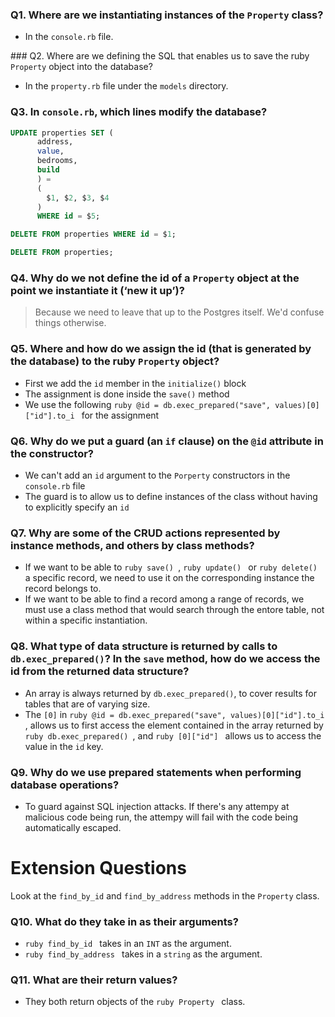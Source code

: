 ### Q1. Where are we instantiating instances of the `Property` class?

* In the `console.rb` file.

### Q2. Where are we defining the SQL that enables us to save the ruby `Property` object into the database?

* In the `property.rb` file under the `models` directory.

### Q3. In `console.rb`, which lines modify the database?

```sql
UPDATE properties SET (
      address,
      value,
      bedrooms,
      build
      ) =
      (
        $1, $2, $3, $4
      )
      WHERE id = $5;
```

```sql
DELETE FROM properties WHERE id = $1;
```

```sql
DELETE FROM properties;
```

### Q4. Why do we not define the id of a `Property` object at the point we instantiate it (‘new it up’)?

>Because we need to leave that up to the Postgres itself. We'd confuse things otherwise.

### Q5. Where and how do we assign the id (that is generated by the database) to the ruby `Property` object?

* First we add the `id` member in the `initialize()` block
* The assignment is done inside the `save()` method
* We use the following ```ruby @id = db.exec_prepared("save", values)[0]["id"].to_i ``` for the assignment

### Q6. Why do we put a guard (an `if` clause) on the `@id` attribute in the constructor?

* We can't add an `id` argument to the `Porperty` constructors in the `console.rb` file
* The guard is to allow us to define instances of the class without having to explicitly specify an `id`

### Q7. Why are some of the CRUD actions represented by instance methods, and others by class methods?

* If we want to be able to ```ruby save() ```, ```ruby update() ``` or ```ruby delete() ``` a specific record, we need to use it on the corresponding instance the record belongs to.
* If we want to be able to find a record among a range of records, we must use a class method that would search through the entore table, not within a specific instantiation.

### Q8. What type of data structure is returned by calls to `db.exec_prepared()`? In the `save` method, how do we access the id from the returned data structure?

* An array is always returned by `db.exec_prepared()`, to cover results for tables that are of varying size.
* The `[0]` in ```ruby @id = db.exec_prepared("save", values)[0]["id"].to_i ```, allows us to first access the element contained in the array returned by ```ruby db.exec_prepared() ```, and ```ruby [0]["id"] ``` allows us to access the value in the `id` key.

### Q9. Why do we use prepared statements when performing database operations?

* To guard against SQL injection attacks. If there's any attempy at malicious code being run, the attempy will fail with the code being automatically escaped.

# Extension Questions

Look at the `find_by_id` and `find_by_address` methods in the `Property` class.

### Q10. What do they take in as their arguments?

* ```ruby find_by_id ``` takes in an `INT` as the argument.
* ```ruby find_by_address ``` takes in a `string` as the argument.

### Q11. What are their return values?

* They both return objects of the ```ruby Property ``` class.